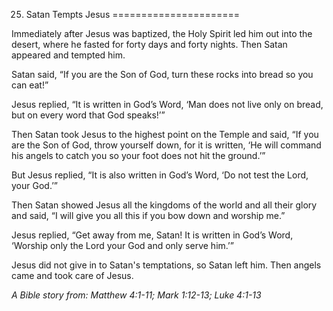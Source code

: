 25. Satan Tempts Jesus
======================

Immediately after Jesus was baptized, the Holy Spirit led him out into
the desert, where he fasted for forty days and forty nights. Then Satan
appeared and tempted him.

Satan said, “If you are the Son of God, turn these rocks into bread so
you can eat!”

Jesus replied, “It is written in God’s Word, ‘Man does not live only on
bread, but on every word that God speaks!’”

Then Satan took Jesus to the highest point on the Temple and said, “If
you are the Son of God, throw yourself down, for it is written, ‘He will
command his angels to catch you so your foot does not hit the ground.’”

But Jesus replied, “It is also written in God’s Word, ‘Do not test the
Lord, your God.’”

Then Satan showed Jesus all the kingdoms of the world and all their
glory and said, “I will give you all this if you bow down and worship
me.”

Jesus replied, “Get away from me, Satan! It is written in God’s Word,
‘Worship only the Lord your God and only serve him.’”

Jesus did not give in to Satan's temptations, so Satan left him. Then
angels came and took care of Jesus.

*A Bible story from: Matthew 4:1-11; Mark 1:12-13; Luke 4:1-13*
